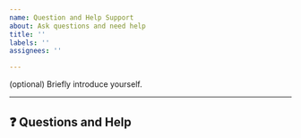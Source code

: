 ```yaml
---
name: Question and Help Support
about: Ask questions and need help
title: ''
labels: ''
assignees: ''

---
```


(optional) Briefly introduce yourself.

---


## ❓ Questions and Help
